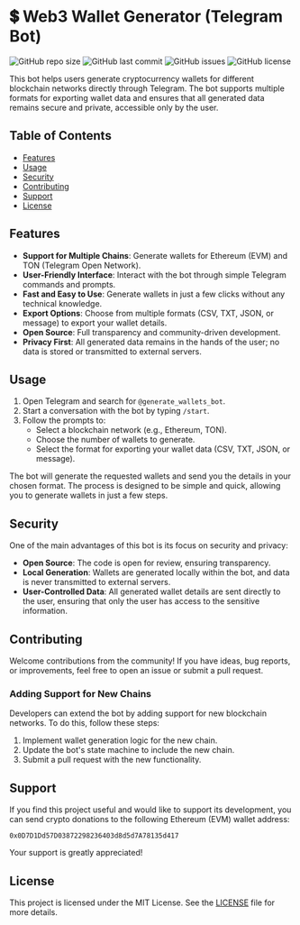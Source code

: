 # 💲 Web3 Wallet Generator (Telegram Bot)

![GitHub repo size](https://img.shields.io/github/repo-size/sakomg/web3-wallet-generator)
![GitHub last commit](https://img.shields.io/github/last-commit/sakomg/web3-wallet-generator)
![GitHub issues](https://img.shields.io/github/issues/sakomg/web3-wallet-generator)
![GitHub license](https://img.shields.io/github/license/sakomg/web3-wallet-generator)

This bot helps users generate cryptocurrency wallets for different blockchain networks directly through Telegram. The bot supports multiple formats for exporting wallet data and ensures that all generated data remains secure and private, accessible only by the user.

## Table of Contents

- [Features](#features)
- [Usage](#usage)
- [Security](#security)
- [Contributing](#contributing)
- [Support](#support)
- [License](#license)

## Features

- **Support for Multiple Chains**: Generate wallets for Ethereum (EVM) and TON (Telegram Open Network).
- **User-Friendly Interface**: Interact with the bot through simple Telegram commands and prompts.
- **Fast and Easy to Use**: Generate wallets in just a few clicks without any technical knowledge.
- **Export Options**: Choose from multiple formats (CSV, TXT, JSON, or message) to export your wallet details.
- **Open Source**: Full transparency and community-driven development.
- **Privacy First**: All generated data remains in the hands of the user; no data is stored or transmitted to external servers.

## Usage

1. Open Telegram and search for `@generate_wallets_bot`.
2. Start a conversation with the bot by typing `/start`.
3. Follow the prompts to:
   - Select a blockchain network (e.g., Ethereum, TON).
   - Choose the number of wallets to generate.
   - Select the format for exporting your wallet data (CSV, TXT, JSON, or message).

The bot will generate the requested wallets and send you the details in your chosen format. The process is designed to be simple and quick, allowing you to generate wallets in just a few steps.

## Security

One of the main advantages of this bot is its focus on security and privacy:

- **Open Source**: The code is open for review, ensuring transparency.
- **Local Generation**: Wallets are generated locally within the bot, and data is never transmitted to external servers.
- **User-Controlled Data**: All generated wallet details are sent directly to the user, ensuring that only the user has access to the sensitive information.

## Contributing

Welcome contributions from the community! If you have ideas, bug reports, or improvements, feel free to open an issue or submit a pull request.

### Adding Support for New Chains

Developers can extend the bot by adding support for new blockchain networks. To do this, follow these steps:

1. Implement wallet generation logic for the new chain.
2. Update the bot's state machine to include the new chain.
3. Submit a pull request with the new functionality.

## Support

If you find this project useful and would like to support its development, you can send crypto donations to the following Ethereum (EVM) wallet address:

```
0x0D7D1Dd57D03872298236403d8d5d7A78135d417
```

Your support is greatly appreciated!

## License

This project is licensed under the MIT License. See the [LICENSE](LICENSE) file for more details.
